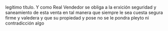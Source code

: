 legítimo título. Y como Real Vendedor se obliga a la erxición
seguridad y saneamiento de esta venta en tal manera que
siempre le sea cuesta segura firme y valedera y que su
propiedad y pose no se le pondra pleyto ni contradicción algo